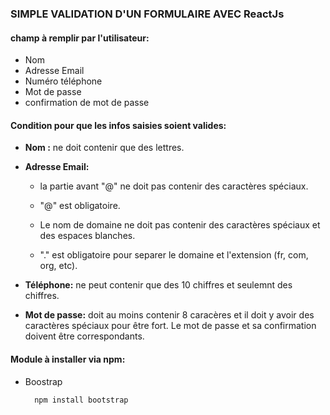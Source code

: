 ### SIMPLE VALIDATION D'UN FORMULAIRE AVEC ReactJs

#### champ à remplir par l'utilisateur:

- Nom 
- Adresse Email 
- Numéro téléphone 
- Mot de passe
- confirmation de mot de passe

#### Condition pour que les infos saisies soient valides:

 - __Nom :__ ne doit contenir que des lettres.
 - __Adresse Email:__ 
    
    - la partie avant "@" ne doit pas contenir des caractères spéciaux.

    - "@" est obligatoire.

    - Le nom de domaine ne doit pas contenir des caractères spéciaux et des espaces blanches.

    - "." est obligatoire pour separer le domaine et l'extension (fr, com, org, etc). 

- __Téléphone:__
ne peut contenir que des 10 chiffres et seulemnt des chiffres.

- __Mot de passe:__ doit au moins contenir 8 caracères et il doit y avoir des caractères spéciaux pour être fort. Le mot de passe et sa confirmation doivent être correspondants.

#### Module à installer via npm:

- Boostrap 
    
        npm install bootstrap